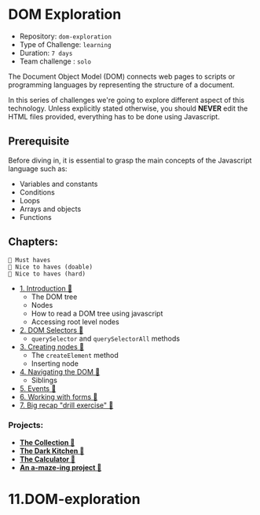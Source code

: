 # DOM Exploration

- Repository: `dom-exploration`
- Type of Challenge: `learning`
- Duration: `7 days`
- Team challenge : `solo`

The Document Object Model (DOM) connects web pages to scripts or programming languages by representing the structure of a document.

In this series of challenges we're going to explore different aspect of this technology. Unless explicitly stated otherwise, you should **NEVER** edit the HTML files provided, everything has to be done using Javascript.

## Prerequisite

Before diving in, it is essential to grasp the main concepts of the Javascript language such as:

- Variables and constants
- Conditions
- Loops
- Arrays and objects
- Functions

## Chapters:

```
🌱 Must haves
🌼 Nice to haves (doable)
🌳 Nice to haves (hard)
```

- [1. Introduction 🌱](./1.Introduction) 
  - The DOM tree
  - Nodes
  - How to read a DOM tree using javascript
  - Accessing root level nodes
- [2. DOM Selectors 🌱](./2.Selectors)
  - `querySelector` and `querySelectorAll` methods
- [3. Creating nodes 🌱](./3.Create)
  - The `createElement` method
  - Inserting node
- [4. Navigating the DOM 🌱](./4.Navigate)
  - Siblings
- [5. Events 🌱](./5.Events)
- [6. Working with forms 🌱](./6.Forms)
- [7. Big recap "drill exercise" 🌼](./7.DOM-drill)

### Projects:

- [**The Collection 🌱**](./3_Collection-project)
- [**The Dark Kitchen 🌱**](./5_Dark-kitchen-project) 
- [**The Calculator 🌱**](./6_Calculator-project)
- [**An a-maze-ing project 🌳**](./7_amazeing-project)
# 11.DOM-exploration
